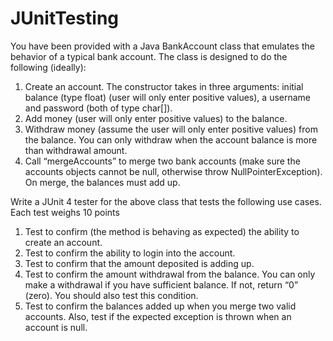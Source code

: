 # JUnitTesting
You have been provided with a Java BankAccount class that emulates the behavior of a typical bank account. The class is designed to do the following (ideally):
1. Create an account. The constructor takes in three arguments: initial balance (type float) (user will only enter positive values), a username and password (both of type char[]).
2. Add money (user will only enter positive values) to the balance.
3. Withdraw money (assume the user will only enter positive values) from the balance. You can only withdraw when the account balance is more than withdrawal amount.
4. Call “mergeAccounts” to merge two bank accounts (make sure the accounts objects cannot be null, otherwise throw NullPointerException). On merge, the balances must add up.

Write a JUnit 4 tester for the above class that tests the following use cases. Each test weighs 10 points
1. Test to confirm (the method is behaving as expected) the ability to create an account.
2. Test to confirm the ability to login into the account.
3. Test to confirm that the amount deposited is adding up.
4. Test to confirm the amount withdrawal from the balance. You can only make a withdrawal if you have sufficient balance. If not, return “0” (zero). You should also test this condition.
5. Test to confirm the balances added up when you merge two valid accounts. Also, test if the expected exception is thrown when an account is null. 
